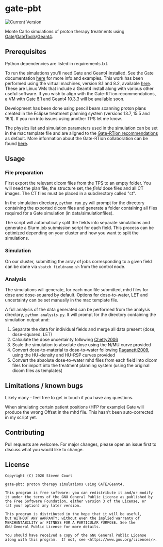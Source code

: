 # gate-pbt
![Current Version](https://img.shields.io/badge/version-0.1.0-green.svg)

Monte Carlo simulations of proton therapy treatments using [Gate](https://gate.uca.fr/#/admin)/[GateTools](https://github.com/OpenGATE/GateTools)/[Geant4](https://geant4.web.cern.ch/).

## Prerequisites
Python dependencies are listed in requirements.txt.  

To run the simulations you'll need Gate and Geant4 installed. 
See the Gate documentation [here](https://gate.uca.fr/documentation#/admin) for more info
and examples. This work has been performed using 
the virtual machines, version 8.1 and 8.2, available [here](https://gate.uca.fr/download/vgate#/admin). 
These are Linux VMs that include a Geant4 install along with various other useful software.
If you wish to align with the Gate-RTion recommendations, a VM with Gate 8.1 and Geant4 10.3.3
will be available soon.  

Development has been done using pencil beam scanning proton plans created in the Eclipse treatment planning system (versions 13.7, 15.5 and 16.1). If you run into issues using another TPS let me know.

The physics list and simulation parameters used in the simulation can be set in the mac 
template file and are aligned to the [Gate-RTion recommendations](https://aapm.onlinelibrary.wiley.com/doi/10.1002/mp.14481) as default. More information about the Gate-RTion collaboration can be found [here](https://gate.uca.fr/download/gate-rtion#/admin).


## Usage

### File preparation
First export the relevant dicom files from the TPS to an empty folder.
You will need the plan file, the structure set, the _field_ dose files and all CT images. 
The CT files must be placed in a subdirectory called "ct".  

In the simulation directory, ```python run.py``` will prompt for the directory containing
the exported dicom files and generate a folder containing all files required for 
a Gate simulation (in data/simulationfiles).  

The script will automatically split the fields into separate simulations and generate a Slurm job 
submission script for each field. This process can be optimized depending on your cluster and how you
want to split the simulations. 


### Simulation
On our cluster, submitting the array of jobs corresponding to a given field can be done via
```sbatch fieldname.sh``` from the control node.


### Analysis
The simulations will generate, for each mac file submitted, mhd files for dose and dose-squared by default. Options for dose-to-water, LET and uncertainty can be set manually in the mac template file.

A full analysis of the data generated can be performed from the analysis directory, ```python analysis.py```.
It will prompt for the directory containing the simulation output and:

1. Separate the data for individual fields and merge all data present (dose, dose-squared, LET)
2. Calculate the dose uncertainty following [Chetty2006](https://pubmed.ncbi.nlm.nih.gov/16798417/)
3. Scale the simulation to absolute dose using the N/MU curve provided
4. Convert dose-to-material to dose-to-water following [Paganetti2009](https://iopscience.iop.org/article/10.1088/0031-9155/54/14/004/pdf), using the HU-density and HU-RSP curves provided
5. Convert the absolute dose-to-water mhd files from each field into dicom files for import into the treatment planning system (using the original dicom files as templates)





## Limitations / known bugs
Likely many - feel free to get in touch if you have any questions.

When simulating certain patient positions (HFP for example) Gate will produce the wrong Offset in the
mhd file. This hasn't been auto-corrected in my script yet.


## Contributing
Pull requests are welcome. For major changes, please open an issue first to discuss 
what you would like to change.


## License
```
Copyright (C) 2020 Steven Court

gate-pbt: proton therapy simulations using GATE/Geant4.

This program is free software: you can redistribute it and/or modify
it under the terms of the GNU General Public License as published by
the Free Software Foundation, either version 3 of the License, or
(at your option) any later version.

This program is distributed in the hope that it will be useful,
but WITHOUT ANY WARRANTY; without even the implied warranty of
MERCHANTABILITY or FITNESS FOR A PARTICULAR PURPOSE. See the
GNU General Public License for more details.

You should have received a copy of the GNU General Public License
along with this program.  If not, see <https://www.gnu.org/licenses/>.
```
